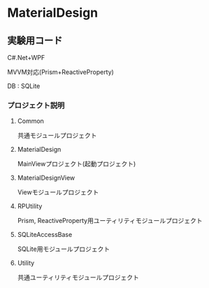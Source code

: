 # MaterialDesign

## 実験用コード  

C#.Net+WPF

MVVM対応(Prism+ReactiveProperty)

DB : SQLite

### プロジェクト説明

1. Common

   共通モジュールプロジェクト

2. MaterialDesign

   MainViewプロジェクト(起動プロジェクト)

3. MaterialDesignView

   Viewモジュールプロジェクト

4. RPUtility

   Prism, ReactiveProperty用ユーティリティモジュールプロジェクト

5. SQLiteAccessBase

   SQLite用モジュールプロジェクト

6. Utility

   共通ユーティリティモジュールプロジェクト

